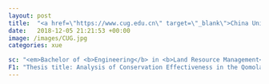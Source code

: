 ```yaml
---
layout: post
title:  "<a href=\"https://www.cug.edu.cn\" target=\"_blank\">China University of Geosciences / 中国地质大学（武汉）</a>"
date:   2018-12-05 21:21:53 +00:00
image: /images/CUG.jpg
categories: xue

sc: "<em>Bachelor of <b>Engineering</b> in <b>Land Resource Management</b>, Sep. 2018 - Jun. 2022</em>"
F1: "Thesis title: Analysis of Conservation Effectiveness in the Qomolangma National Nature Reserve Based on Land Cover Change"
---
```

